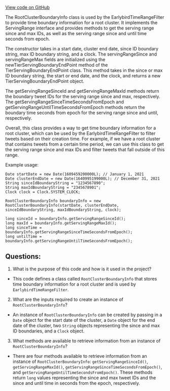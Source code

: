 [View code on GitHub](https://github.com/misbahsy/the-algorithm/src/java/com/twitter/search/earlybird_root/config/RootClusterBoundaryInfo.java)

The RootClusterBoundaryInfo class is used by the EarlybirdTimeRangeFilter to provide time boundary information for a root cluster. It implements the ServingRange interface and provides methods to get the serving range since and max IDs, as well as the serving range since and until time seconds from epoch. 

The constructor takes in a start date, cluster end date, since ID boundary string, max ID boundary string, and a clock. The servingRangeSince and servingRangeMax fields are initialized using the newTierServingBoundaryEndPoint method of the TierServingBoundaryEndPoint class. This method takes in the since or max ID boundary string, the start or end date, and the clock, and returns a new TierServingBoundaryEndPoint object. 

The getServingRangeSinceId and getServingRangeMaxId methods return the boundary tweet IDs for the serving range since and max, respectively. The getServingRangeSinceTimeSecondsFromEpoch and getServingRangeUntilTimeSecondsFromEpoch methods return the boundary time seconds from epoch for the serving range since and until, respectively. 

Overall, this class provides a way to get time boundary information for a root cluster, which can be used by the EarlybirdTimeRangeFilter to filter tweets based on their creation time. For example, if we have a root cluster that contains tweets from a certain time period, we can use this class to get the serving range since and max IDs and filter tweets that fall outside of this range. 

Example usage:

```
Date startDate = new Date(1609459200000L); // January 1, 2021
Date clusterEndDate = new Date(1640995199000L); // December 31, 2021
String sinceIdBoundaryString = "1234567890";
String maxIdBoundaryString = "2345678901";
Clock clock = Clock.SYSTEM_CLOCK;

RootClusterBoundaryInfo boundaryInfo = new RootClusterBoundaryInfo(startDate, clusterEndDate, sinceIdBoundaryString, maxIdBoundaryString, clock);

long sinceId = boundaryInfo.getServingRangeSinceId();
long maxId = boundaryInfo.getServingRangeMaxId();
long sinceTime = boundaryInfo.getServingRangeSinceTimeSecondsFromEpoch();
long untilTime = boundaryInfo.getServingRangeUntilTimeSecondsFromEpoch();
```
## Questions: 
 1. What is the purpose of this code and how is it used in the project?
- This code defines a class called `RootClusterBoundaryInfo` that stores time boundary information for a root cluster and is used by `EarlybirdTimeRangeFilter`.

2. What are the inputs required to create an instance of `RootClusterBoundaryInfo`?
- An instance of `RootClusterBoundaryInfo` can be created by passing in a `Date` object for the start date of the cluster, a `Date` object for the end date of the cluster, two `String` objects representing the since and max ID boundaries, and a `Clock` object.

3. What methods are available to retrieve information from an instance of `RootClusterBoundaryInfo`?
- There are four methods available to retrieve information from an instance of `RootClusterBoundaryInfo`: `getServingRangeSinceId()`, `getServingRangeMaxId()`, `getServingRangeSinceTimeSecondsFromEpoch()`, and `getServingRangeUntilTimeSecondsFromEpoch()`. These methods return `long` values representing the since and max tweet IDs and the since and until time in seconds from the epoch, respectively.
